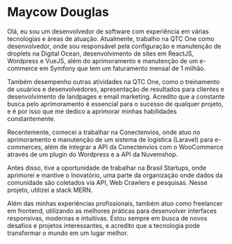 # Maycow Douglas

Olá, eu sou um desenvolvedor de software com experiência em várias tecnologias e áreas de atuação. Atualmente, trabalho na QTC One como desenvolvedor, onde sou responsável pela configuração e manutenção de droplets na Digital Ocean, desenvolvimento de sites em ReactJS, Wordpress e VueJS, além do aprimoramento e manutenção de um e-commerce em Symfony que tem um faturamento mensal de 1 milhão.

Também desempenho outras atividades na QTC One, como o treinamento de usuários e desenvolvedores, apresentação de resultados para clientes e desenvolvimento de landpages e email marketing. Acredito que a constante busca pelo aprimoramento é essencial para o sucesso de qualquer projeto, e é por isso que me dedico a aprimorar minhas habilidades constantemente.

Recentemente, comecei a trabalhar na Conectenvios, onde atuo no aprimoramento e manutenção de um sistema de logística (Laravel) para e-commerces, além de integrar a API da Conectenvios com o WooCommerce através de um plugin do Wordpress e a API da Nuvemshop.

Antes disso, tive a oportunidade de trabalhar na Brasil Startups, onde aprimorei e mantive o Inovatório, uma parte da organização onde dados da comunidade são coletados via API, Web Crawlers e pesquisas. Nesse projeto, utilizei a stack MERN.

Além das minhas experiências profissionais, também atuo como freelancer em frontend, utilizando as melhores práticas para desenvolver interfaces responsivas, modernas e intuitivas. Estou sempre em busca de novos desafios e projetos interessantes, e acredito que a tecnologia pode transformar o mundo em um lugar melhor.
